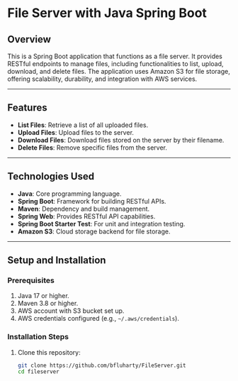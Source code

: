 # File Server with Java Spring Boot

## Overview
This is a Spring Boot application that functions as a file server. It provides RESTful endpoints to manage files, including functionalities to list, upload, download, and delete files. The application uses Amazon S3 for file storage, offering scalability, durability, and integration with AWS services.

---

## Features
- **List Files**: Retrieve a list of all uploaded files.
- **Upload Files**: Upload files to the server.
- **Download Files**: Download files stored on the server by their filename.
- **Delete Files**: Remove specific files from the server.

---

## Technologies Used
- **Java**: Core programming language.
- **Spring Boot**: Framework for building RESTful APIs.
- **Maven**: Dependency and build management.
- **Spring Web**: Provides RESTful API capabilities.
- **Spring Boot Starter Test**: For unit and integration testing.
- **Amazon S3**: Cloud storage backend for file storage.

---

## Setup and Installation

### Prerequisites
1. Java 17 or higher.
2. Maven 3.8 or higher.
3. AWS account with S3 bucket set up.
4. AWS credentials configured (e.g., `~/.aws/credentials`).

### Installation Steps
1. Clone this repository:
   ```bash
   git clone https://github.com/bfluharty/FileServer.git
   cd fileserver